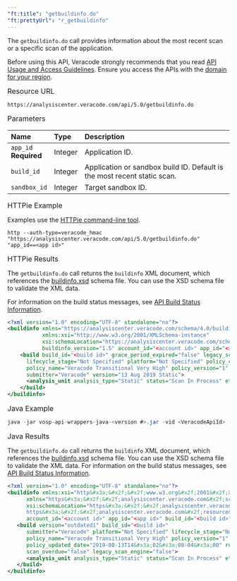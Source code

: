 ```yaml
---
"ft:title": "getbuildinfo.do"
"ft:prettyUrl": "r_getbuildinfo"
---
```

The `getbuildinfo.do` call provides information about the most recent scan or a specific scan of the application.

Before using this API, Veracode strongly recommends that you read [API Usage and Access Guidelines](https://docs.veracode.com/r/c_API_usage_guidelines). Ensure you access the APIs with the [domain for your region](https://docs.veracode.com/r/Region_Domains_for_Veracode_APIs).

<p><span style="font-size: medium;">Resource URL</span></p>

`https://analysiscenter.veracode.com/api/5.0/getbuildinfo.do`

<p><span style="font-size: medium;">Parameters</span></p>

| Name                          | Type    | Description                                                              |
|:------------------------------|:--------|:-------------------------------------------------------------------------|
| `app_id` <br>**Required** | Integer | Application ID.                                                          |
| `build_id`                    | Integer | Application or sandbox build ID. Default is the most recent static scan. |
| `sandbox_id`                  | Integer | Target sandbox ID.                                                       |

<p><span style="font-size: medium;">HTTPie Example</span></p>

Examples use the [HTTPie command-line tool](https://docs.veracode.com/r/c_httpie_tool).

```shell
http --auth-type=veracode_hmac "https://analysiscenter.veracode.com/api/5.0/getbuildinfo.do" "app_id==<app id>"
```

<p><span style="font-size: medium;">HTTPie Results</span></p>

The `getbuildinfo.do` call returns the `buildinfo` XML document, which references the [buildinfo.xsd](https://analysiscenter.veracode.com/resource/4.0/buildinfo.xsd) schema file. You can use the XSD schema file to validate the XML data.

For information on the build status messages, see [API Build Status Information](https://docs.veracode.com/r/c_buildinfo_table).

```xml
<?xml version="1.0" encoding="UTF-8" standalone="no"?>
<buildinfo xmlns="https://analysiscenter.veracode.com/schema/4.0/buildinfo" 
           xmlns:xsi="http://www.w3.org/2001/XMLSchema-instance"  
           xsi:schemaLocation="https://analysiscenter.veracode.com/schema/4.0/buildinfo https://analysiscenter.veracode.com/resource/4.0/buildinfo.xsd"
           buildinfo_version="1.5" account_id="<account id>" app_id="<app id>" build_id="<build id>">
    <build build_id="<build id>" grace_period_expired="false" legacy_scan_engine="false" 
      lifecycle_stage="Not Specified" platform="Not Specified" policy_compliance_status="Not Assessed" 
      policy_name="Veracode Transitional Very High" policy_version="1" results_ready="true" rules_status="Not Assessed" scan_overdue="false" 
      submitter="Veracode" version="13 Aug 2019 Static">
      <analysis_unit analysis_type="Static" status="Scan In Process" eta_status="Under Investigation" engine_version="20190805180615"/>
    </build>
</buildinfo>
```

<p><span style="font-size: medium;">Java Example</span></p>

```java
java -jar vosp-api-wrappers-java-<version #>.jar -vid <VeracodeApiId> -vkey <VeracodeApiKey> -action getbuildinfo –appid <app id>
```

<p><span style="font-size: medium;">Java Results</span></p>

The `getbuildinfo.do` call returns the `buildinfo` XML document, which references the [buildinfo.xsd](https://analysiscenter.veracode.com/resource/2.0/buildlist.xsd) schema file. You can use the XSD schema file to validate the XML data. For information on the build status messages, see [API Build Status Information](https://docs.veracode.com/r/c_buildinfo_table).

```xml
<?xml version="1.0" encoding="UTF-8" standalone="no"?>
<buildinfo xmlns:xsi="http&#x3a;&#x2f;&#x2f;www.w3.org&#x2f;2001&#x2f;XMLSchema-instance" 
      xmlns="https&#x3a;&#x2f;&#x2f;analysiscenter.veracode.com&#x2f;schema&#x2f;4.0&#x2f;buildinfo" 
      xsi:schemaLocation="https&#x3a;&#x2f;&#x2f;analysiscenter.veracode.com&#x2f;schema&#x2f;4.0&#x2f;buildinfo 
      https&#x3a;&#x2f;&#x2f;analysiscenter.veracode.com&#x2f;resource&#x2f;4.0&#x2f;buildinfo.xsd" buildinfo_version="1.5" 
      account_id="<account id>" app_id="<app id>" build_id="<build id>">
   <build version="outdated1" build_id="<build id>" 
      submitter="Veracode" platform="Not Specified" lifecycle_stage="Not Specified" results_ready="false" 
      policy_name="Veracode Transitional Very High" policy_version="1" policy_compliance_status="Not Assessed" 
      policy_updated_date="2019-08-13T14&#x3a;02&#x3a;08-04&#x3a;00" rules_status="Not Assessed" grace_period_expired="false" 
      scan_overdue="false" legacy_scan_engine="false">
      <analysis_unit analysis_type="Static" status="Scan In Process" eta_status="Under Investigation" engine_version="20190805180615"/>
   </build>
</buildinfo>

```

